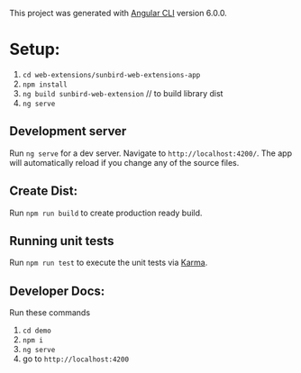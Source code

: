 
This project was generated with [Angular CLI](https://github.com/angular/angular-cli) version 6.0.0.

# Setup:

1. `cd web-extensions/sunbird-web-extensions-app`
2. `npm install`
3. `ng build sunbird-web-extension`  // to build library dist
4. `ng serve`
## Development server

Run `ng serve` for a dev server. Navigate to `http://localhost:4200/`. The app will automatically reload if you change any of the source files.

## Create Dist:

Run `npm run build` to create production ready build.

## Running unit tests

Run `npm run test` to execute the unit tests via [Karma](https://karma-runner.github.io).


## Developer Docs:
Run these commands 

1. `cd demo`
2. `npm i`
3. `ng serve`
4. go to `http://localhost:4200` 
